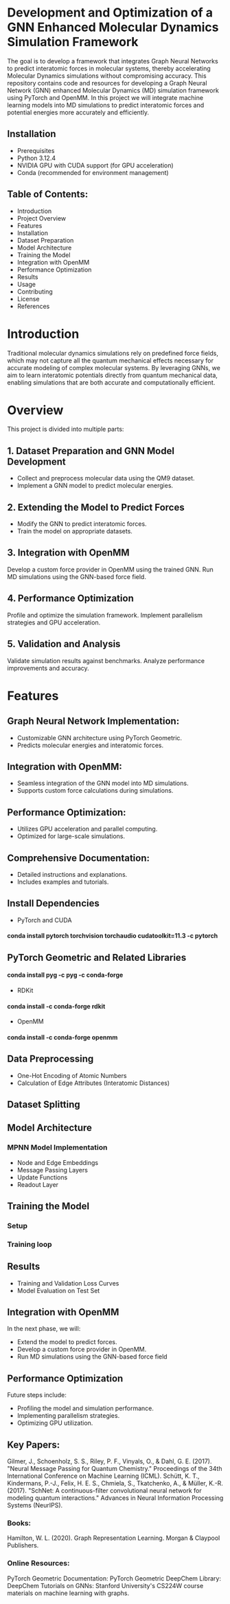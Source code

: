 # Development and Optimization of a GNN Enhanced Molecular Dynamics Simulation Framework

The goal is to develop a framework that integrates Graph Neural Networks to predict interatomic forces in molecular systems, thereby accelerating Molecular Dynamics simulations without compromising accuracy. This repository contains code and resources for developing a Graph Neural Network (GNN) enhanced Molecular Dynamics (MD) simulation framework using PyTorch and OpenMM. In this project we will integrate machine learning models into MD simulations to predict interatomic forces and potential energies more accurately and efficiently.

## Installation

- Prerequisites
- Python 3.12.4
- NVIDIA GPU with CUDA support (for GPU acceleration)
- Conda (recommended for environment management)


## Table of Contents:

- Introduction
- Project Overview
- Features
- Installation
- Dataset Preparation
- Model Architecture
- Training the Model
- Integration with OpenMM
- Performance Optimization
- Results
- Usage
- Contributing
- License
- References

# Introduction

Traditional molecular dynamics simulations rely on predefined force fields, which may not capture all the quantum mechanical effects necessary for accurate modeling of complex molecular systems. By leveraging GNNs, we aim to learn interatomic potentials directly from quantum mechanical data, enabling simulations that are both accurate and computationally efficient.

# Overview
This project is divided into multiple parts:

## 1. Dataset Preparation and GNN Model Development

- Collect and preprocess molecular data using the QM9 dataset.
- Implement a GNN model to predict molecular energies.
  
## 2. Extending the Model to Predict Forces

- Modify the GNN to predict interatomic forces.
- Train the model on appropriate datasets.
  
## 3. Integration with OpenMM

Develop a custom force provider in OpenMM using the trained GNN.
Run MD simulations using the GNN-based force field.

## 4. Performance Optimization

Profile and optimize the simulation framework.
Implement parallelism strategies and GPU acceleration.

## 5. Validation and Analysis

Validate simulation results against benchmarks.
Analyze performance improvements and accuracy.

# Features

## Graph Neural Network Implementation:

- Customizable GNN architecture using PyTorch Geometric.
- Predicts molecular energies and interatomic forces.

## Integration with OpenMM:

- Seamless integration of the GNN model into MD simulations.
- Supports custom force calculations during simulations.

## Performance Optimization:

- Utilizes GPU acceleration and parallel computing.
- Optimized for large-scale simulations.

## Comprehensive Documentation:

- Detailed instructions and explanations.
- Includes examples and tutorials.

## Install Dependencies

- PyTorch and CUDA
#### conda install pytorch torchvision torchaudio cudatoolkit=11.3 -c pytorch

## PyTorch Geometric and Related Libraries

#### conda install pyg -c pyg -c conda-forge

- RDKit
#### conda install -c conda-forge rdkit

- OpenMM
#### conda install -c conda-forge openmm

## Data Preprocessing

- One-Hot Encoding of Atomic Numbers
- Calculation of Edge Attributes (Interatomic Distances)

## Dataset Splitting

## Model Architecture

### MPNN Model Implementation

- Node and Edge Embeddings
- Message Passing Layers
- Update Functions
- Readout Layer

## Training the Model

### Setup
### Training loop

## Results
- Training and Validation Loss Curves
- Model Evaluation on Test Set

## Integration with OpenMM

In the next phase, we will:

- Extend the model to predict forces.
- Develop a custom force provider in OpenMM.
- Run MD simulations using the GNN-based force field

## Performance Optimization

Future steps include:

- Profiling the model and simulation performance.
- Implementing parallelism strategies.
- Optimizing GPU utilization.

## Key Papers:

Gilmer, J., Schoenholz, S. S., Riley, P. F., Vinyals, O., & Dahl, G. E. (2017). "Neural Message Passing for Quantum Chemistry." Proceedings of the 34th International Conference on Machine Learning (ICML).
Schütt, K. T., Kindermans, P.-J., Felix, H. E. S., Chmiela, S., Tkatchenko, A., & Müller, K.-R. (2017). "SchNet: A continuous-filter convolutional neural network for modeling quantum interactions." Advances in Neural Information Processing Systems (NeurIPS).

### Books:

Hamilton, W. L. (2020). Graph Representation Learning. Morgan & Claypool Publishers.

### Online Resources:

PyTorch Geometric Documentation: PyTorch Geometric
DeepChem Library: DeepChem
Tutorials on GNNs: Stanford University's CS224W course materials on machine learning with graphs.

